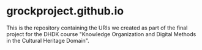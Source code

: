 # grockproject.github.io

This is the repository containing the URIs we created as part of the final project for the DHDK course "Knowledge Organization and Digital Methods in the Cultural Heritage Domain".
